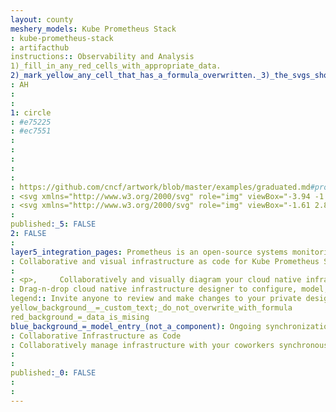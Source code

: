 ```yaml
---
layout: county 
meshery_models: Kube Prometheus Stack
: kube-prometheus-stack
: artifacthub
instructions:: Observability and Analysis
1)_fill_in_any_red_cells_with_appropriate_data.
2)_mark_yellow_any_cell_that_has_a_formula_overwritten._3)_the_svgs_shouldn't_have_xml_header_they_are_added_programmatically_through_workflows: Monitoring
: AH
: 
: 
1: circle
: #e75225
: #ec7551
: 
: 
: 
: 
: 
: https://github.com/cncf/artwork/blob/master/examples/graduated.md#prometheus-logos
: <svg xmlns="http://www.w3.org/2000/svg" role="img" viewBox="-3.94 -1.44 438.62 432.87"><path fill="#E75225" d="M215.926 7.068c115.684.024 210.638 93.784 210.493 207.844-.148 115.793-94.713 208.252-212.912 208.169C97.95 423 4.52 329.143 4.601 213.221 4.68 99.867 99.833 7.044 215.926 7.068zm-63.947 73.001c2.652 12.978.076 25.082-3.846 36.988-2.716 8.244-6.47 16.183-8.711 24.539-3.694 13.769-7.885 27.619-9.422 41.701-2.21 20.25 5.795 38.086 19.493 55.822L86.527 225.94c.11 1.978-.007 2.727.21 3.361 5.968 17.43 16.471 32.115 28.243 45.957 1.246 1.465 4.082 2.217 6.182 2.221 62.782.115 125.565.109 188.347.028 1.948-.003 4.546-.369 5.741-1.618 13.456-14.063 23.746-30.079 30.179-50.257l-66.658 12.976c4.397-8.567 9.417-16.1 12.302-24.377 9.869-28.315 5.779-55.69-8.387-81.509-11.368-20.72-21.854-41.349-16.183-66.32-12.005 11.786-16.615 26.79-19.541 42.253-2.882 15.23-4.58 30.684-6.811 46.136-.317-.467-.728-.811-.792-1.212-.258-1.621-.499-3.255-.587-4.893-1.355-25.31-6.328-49.696-16.823-72.987-6.178-13.71-12.99-27.727-6.622-44.081-4.31 2.259-8.205 4.505-10.997 7.711-8.333 9.569-11.779 21.062-12.666 33.645-.757 10.75-1.796 21.552-3.801 32.123-2.107 11.109-5.448 21.998-12.956 32.209-3.033-21.81-3.37-43.38-22.928-57.237zm161.877 216.523H116.942v34.007h196.914v-34.007zm-157.871 51.575c-.163 28.317 28.851 49.414 64.709 47.883 29.716-1.269 56.016-24.51 53.755-47.883H155.985z"/></svg>
: <svg xmlns="http://www.w3.org/2000/svg" role="img" viewBox="-1.61 2.89 434.72 428.97"><path fill="#FFF" d="M216.412 11.432c114.637.024 208.732 92.935 208.588 205.963-.146 114.745-93.856 206.367-210.985 206.285C99.504 423.599 6.92 330.592 7 215.719c.079-112.328 94.369-204.311 209.412-204.287zm-63.368 72.341c2.628 12.861.075 24.855-3.811 36.653-2.691 8.17-6.411 16.036-8.632 24.317-3.66 13.644-7.813 27.369-9.336 41.324-2.19 20.067 5.743 37.741 19.317 55.316l-62.396-13.06c.109 1.96-.007 2.702.208 3.331 5.914 17.272 16.322 31.824 27.988 45.541 1.234 1.451 4.045 2.197 6.126 2.201 62.214.114 124.428.108 186.642.028 1.93-.002 4.505-.365 5.689-1.603 13.335-13.936 23.531-29.806 29.906-49.802l-66.055 12.859c4.357-8.489 9.331-15.954 12.19-24.156 9.78-28.058 5.726-55.186-8.311-80.771-11.266-20.532-21.657-40.975-16.037-65.72-11.896 11.679-16.465 26.548-19.364 41.871-2.856 15.092-4.539 30.406-6.75 45.718-.314-.462-.722-.804-.785-1.201-.256-1.607-.494-3.226-.581-4.848-1.343-25.081-6.271-49.246-16.671-72.326-6.122-13.586-12.873-27.476-6.562-43.682-4.271 2.239-8.13 4.464-10.897 7.641-8.258 9.482-11.673 20.871-12.551 33.341-.751 10.653-1.779 21.357-3.766 31.833-2.088 11.008-5.399 21.799-12.838 31.917-3.009-21.616-3.342-42.991-22.723-56.722zm160.411 214.562H118.323v33.699h195.132v-33.699zm-156.441 51.108c-.161 28.061 28.59 48.967 64.123 47.45 29.447-1.257 55.509-24.289 53.268-47.45H157.014z"/></svg>
: 
published:_5: FALSE
2: FALSE
: 
layer5_integration_pages: Prometheus is an open-source systems monitoring and alerting toolkit
: Collaborative and visual infrastructure as code for Kube Prometheus Stack
: 
: <p>,     Collaboratively and visually diagram your cloud native infrastructure with GitOps-style pipeline integration. Design, test, and manage configuration your Kubernetes-based, containerized applications as a visual topology., </p>, <p>,     Looking for best practice cloud native design and deployment best practices? Choose from thousands of pre-built components in MeshMap. Choose from hundreds of ready-made design patterns by importing templates from Meshery Catalog or use our low code designer, MeshMap, to create and deploy your own cloud native infrastructure designs., </p>
: Drag-n-drop cloud native infrastructure designer to configure, model, and deploy your workloads.
legend:: Invite anyone to review and make changes to your private designs.
yellow_background__=_custom_text;_do_not_overwrite_with_formula
red_background_=_data_is_mising
blue_background_=_model_entry_(not_a_component): Ongoing synchronization of Kubernetes configuration and changes across any number of clusters.
: Collaborative Infrastructure as Code
: Collaboratively manage infrastructure with your coworkers synchronously sharing the same designs.
: 
: 
published:_0: FALSE
: 
: 
---
```

